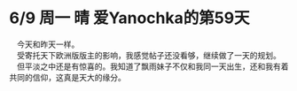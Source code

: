# 6/9 周一 晴 爱Yanochka的第59天
&emsp;今天和昨天一样。\
&emsp;受寄托天下欧洲版版主的影响，我感觉帖子还没看够，继续做了一天的规划。\
&emsp;但平淡之中还是有惊喜的。我知道了飘雨妹子不仅和我同一天出生，还和我有着共同的信仰，这真是天大的缘分。
